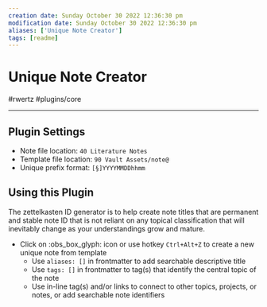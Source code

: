 ```yaml
---
creation date: Sunday October 30 2022 12:36:30 pm
modification date: Sunday October 30 2022 12:36:30 pm
aliases: ['Unique Note Creator']
tags: [readme] 
---
```


# Unique Note Creator
#rwertz #plugins/core

---
## Plugin Settings
- Note file location: `40 Literature Notes`
- Template file location: `90 Vault Assets/note@`
- Unique prefix format: `[§]YYYYMMDDhhmm`

## Using this Plugin
The zettelkasten ID generator is to help create note titles that are permanent and stable note ID that is not reliant on any topical classification that will inevitably change as your understandings grow and mature. 
- Click on :obs_box_glyph: icon or use hotkey `Ctrl+Alt+Z` to create a new unique note from template
	- Use `aliases: []` in frontmatter to add searchable descriptive title
	- Use `tags: []` in frontmatter to tag(s) that identify the central topic of the note
	- Use in-line tag(s) and/or links to connect to other topics, projects, or notes, or add searchable note identifiers

